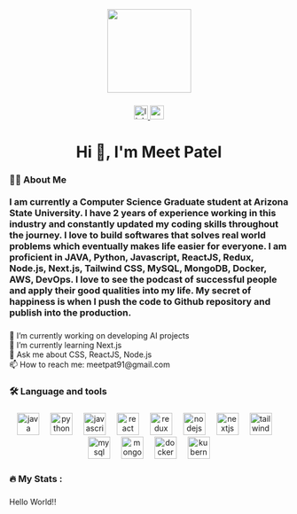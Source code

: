 <div align="center">
  <img height="151" src="https://media.licdn.com/dms/image/D4D16AQHjktvR8H_8Qw/profile-displaybackgroundimage-shrink_350_1400/0/1722217951553?e=1727913600&v=beta&t=sJVzDSQT5e6wDfPDVXbSSwY1bvD6JykSjDj7ka258n4"  />
</div>

###

<div align="center">
  <a href="https://www.linkedin.com/in/csmeetpatel/" target="_blank">
    <img src="https://img.shields.io/static/v1?message=LinkedIn&logo=linkedin&label=&color=0077B5&logoColor=white&labelColor=&style=for-the-badge" height="25" alt="linkedin logo"  />
  </a>
  <a href="meetpat91@gmail.com" target="_blank">
    <img src="https://img.shields.io/static/v1?message=Gmail&logo=gmail&label=&color=D14836&logoColor=white&labelColor=&style=for-the-badge" height="25" alt="gmail logo"  />
  </a>
</div>

###

<h1 align="center">Hi 👋, I'm Meet Patel</h1>

###

<h3 align="left">👩‍💻  About Me <br><br>I am currently a Computer Science Graduate student at Arizona State University. I have 2 years of experience working in this industry and constantly updated my coding skills throughout the journey. I love to build softwares that solves real world problems which eventually makes life easier for everyone. I am proficient in JAVA, Python, Javascript, ReactJS, Redux, Node.js, Next.js, Tailwind CSS, MySQL, MongoDB, Docker, AWS, DevOps. I love to see the podcast of successful people and apply their good qualities into my life. My secret of happiness is when I push the code to Github repository and publish into the production.</h3>

###

<p align="left">🔭 I’m currently working on developing AI projects<br>🌱 I’m currently learning Next.js<br>💬 Ask me about CSS, ReactJS, Node.js<br>📫 How to reach me: meetpat91@gmail.com</p>

###

<h3 align="left">🛠 Language and tools</h3>

###

<div align="center">
  <img src="https://cdn.jsdelivr.net/gh/devicons/devicon/icons/java/java-original.svg" height="40" alt="java logo"  />
  <img width="12" />
  <img src="https://cdn.jsdelivr.net/gh/devicons/devicon/icons/python/python-original.svg" height="40" alt="python logo"  />
  <img width="12" />
  <img src="https://cdn.jsdelivr.net/gh/devicons/devicon/icons/javascript/javascript-original.svg" height="40" alt="javascript logo"  />
  <img width="12" />
  <img src="https://cdn.jsdelivr.net/gh/devicons/devicon/icons/react/react-original.svg" height="40" alt="react logo"  />
  <img width="12" />
  <img src="https://cdn.jsdelivr.net/gh/devicons/devicon/icons/redux/redux-original.svg" height="40" alt="redux logo"  />
  <img width="12" />
  <img src="https://cdn.jsdelivr.net/gh/devicons/devicon/icons/nodejs/nodejs-original.svg" height="40" alt="nodejs logo"  />
  <img width="12" />
  <img src="https://cdn.jsdelivr.net/gh/devicons/devicon/icons/nextjs/nextjs-original.svg" height="40" alt="nextjs logo"  />
  <img width="12" />
  <img src="https://cdn.jsdelivr.net/gh/devicons/devicon/icons/tailwindcss/tailwindcss-original-wordmark.svg" height="40" alt="tailwindcss logo"  />
  <img width="12" />
  <img src="https://cdn.jsdelivr.net/gh/devicons/devicon/icons/mysql/mysql-original.svg" height="40" alt="mysql logo"  />
  <img width="12" />
  <img src="https://cdn.jsdelivr.net/gh/devicons/devicon/icons/mongodb/mongodb-original.svg" height="40" alt="mongodb logo"  />
  <img width="12" />
  <img src="https://cdn.jsdelivr.net/gh/devicons/devicon/icons/docker/docker-plain-wordmark.svg" height="40" alt="docker logo"  />
  <img width="12" />
  <img src="https://cdn.jsdelivr.net/gh/devicons/devicon/icons/kubernetes/kubernetes-plain.svg" height="40" alt="kubernetes logo"  />
</div>

###

<h3 align="left">🔥   My Stats :</h3>

###

<div align="left">
</div>

###

<p align="left">Hello World!!</p>

###

